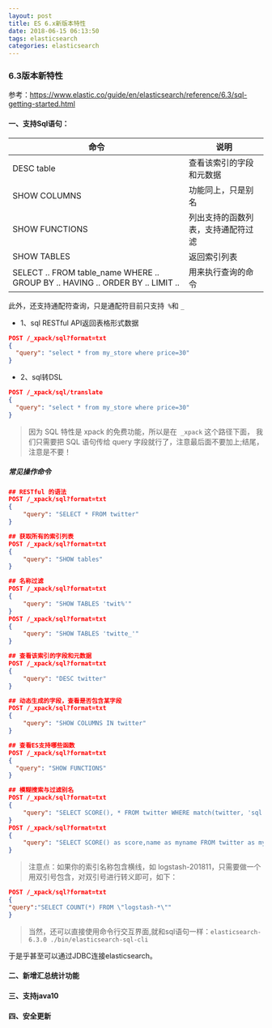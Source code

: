 ```yaml
---
layout: post
title: ES 6.x新版本特性
date: 2018-06-15 06:13:50
tags: elasticsearch
categories: elasticsearch
---
```


### 6.3版本新特性

参考：https://www.elastic.co/guide/en/elasticsearch/reference/6.3/sql-getting-started.html

#### 一、支持Sql语句：

|命令|	说明|
|---- | ----- |
|DESC table|	查看该索引的字段和元数据|
|SHOW COLUMNS|	功能同上，只是别名|
|SHOW FUNCTIONS|	列出支持的函数列表，支持通配符过滤|
|SHOW TABLES|	返回索引列表|
|SELECT .. FROM table_name WHERE .. GROUP BY .. HAVING .. ORDER BY .. LIMIT ..|	用来执行查询的命令|

此外，还支持通配符查询，只是通配符目前只支持` %`和 `_`

<!-- more -->

- 1、sql RESTful API返回表格形式数据
```json
POST /_xpack/sql?format=txt
{
  "query": "select * from my_store where price=30"
}
```

- 2、sql转DSL

```json
POST /_xpack/sql/translate
{
  "query": "select * from my_store where price=30"
}
```

>因为 SQL 特性是 xpack 的免费功能，所以是在` _xpack` 这个路径下面，
我们只需要把 SQL 语句传给 query 字段就行了，注意最后面不要加上;结尾，注意是不要！


##### 常见操作命令

```json
## RESTful 的语法
POST /_xpack/sql?format=txt
{
    "query": "SELECT * FROM twitter"
}

## 获取所有的索引列表
POST /_xpack/sql?format=txt
{
    "query": "SHOW tables"
}

## 名称过滤
POST /_xpack/sql?format=txt
{
    "query": "SHOW TABLES 'twit%'"
}
POST /_xpack/sql?format=txt
{
    "query": "SHOW TABLES 'twitte_'"
}

## 查看该索引的字段和元数据
POST /_xpack/sql?format=txt
{
    "query": "DESC twitter"
}

## 动态生成的字段，查看是否包含某字段
POST /_xpack/sql?format=txt
{
    "query": "SHOW COLUMNS IN twitter"
}

## 查看ES支持哪些函数
POST /_xpack/sql?format=txt
{
  "query": "SHOW FUNCTIONS"
}

## 模糊搜索与过滤别名
POST /_xpack/sql?format=txt
{
    "query": "SELECT SCORE(), * FROM twitter WHERE match(twitter, 'sql is') ORDER BY id DESC"
}
POST /_xpack/sql?format=txt
{
    "query": "SELECT SCORE() as score,name as myname FROM twitter as mytable where name = 'medcl' OR name ='elastic' limit 5"
}
```

>注意点：如果你的索引名称包含横线，如 logstash-201811，只需要做一个用双引号包含，对双引号进行转义即可，如下：
```json
POST /_xpack/sql?format=txt
{
"query":"SELECT COUNT(*) FROM \"logstash-*\""
}
```

>当然，还可以直接使用命令行交互界面,就和sql语句一样：`elasticsearch-6.3.0 ./bin/elasticsearch-sql-cli`

于是乎甚至可以通过JDBC连接elasticsearch。


#### 二、新增汇总统计功能

#### 三、支持java10

#### 四、安全更新